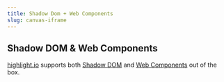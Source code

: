 ```yaml
---
title: Shadow Dom + Web Components
slug: canvas-iframe
---
```


## Shadow DOM & Web Components

[highlight.io](https://highlight.io) supports both [Shadow DOM](https://developer.mozilla.org/en-US/docs/Web/Web_Components/Using_shadow_DOM) and  [Web Components](https://developer.mozilla.org/en-US/docs/Web/Web_Components) out of the box. 